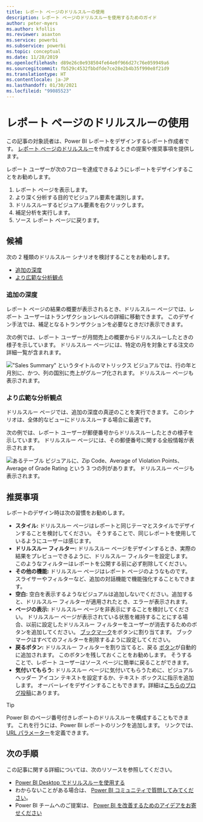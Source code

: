 ```yaml
---
title: レポート ページのドリルスルーの使用
description: レポート ページのドリルスルーを使用するためのガイド
author: peter-myers
ms.author: kfollis
ms.reviewer: asaxton
ms.service: powerbi
ms.subservice: powerbi
ms.topic: conceptual
ms.date: 11/28/2019
ms.openlocfilehash: d89e26c0e938504fe64e0f966d27c76e059949a6
ms.sourcegitcommit: fb529c4532fbbdfde7ce28e2b4b35f990e8f21d9
ms.translationtype: HT
ms.contentlocale: ja-JP
ms.lasthandoff: 01/30/2021
ms.locfileid: "99085523"
---
```

# <a name="use-report-page-drillthrough"></a>レポート ページのドリルスルーの使用

この記事の対象読者は、Power BI レポートをデザインするレポート作成者です。 [レポート ページのドリルスルー](../create-reports/desktop-drillthrough.md)を作成するときの提案や推奨事項を提供します。

レポート ユーザーが次のフローを達成できるようにレポートをデザインすることをお勧めします。

1. レポート ページを表示します。
2. より深く分析する目的でビジュアル要素を識別します。
3. ドリルスルーするビジュアル要素を右クリックします。
4. 補足分析を実行します。
5. ソース レポート ページに戻ります。

## <a name="suggestions"></a>候補

次の 2 種類のドリルスルー シナリオを検討することをお勧めします。

- [追加の深度](#additional-depth)
- [より広範な分析観点](#broader-perspective)

### <a name="additional-depth"></a>追加の深度

レポート ページの結果の概要が表示されるとき、ドリルスルー ページでは、レポート ユーザーはトランザクションレベルの詳細に移動できます。 このデザイン手法では、補足となるトランザクションを必要なときだけ表示できます。

次の例では、レポート ユーザーが月間売上の概要からドリルスルーしたときの様子を示しています。 ドリルスルー ページには、特定の月を対象とする注文の詳細一覧が含まれます。

!["Sales Summary" というタイトルのマトリックス ビジュアルでは、行の年と月別に、かつ、列の国別に売上がグループ化されます。 ドリルスルー ページも表示されます。](media/report-drillthrough/suggestion-drillthrough-add-depth.png)

### <a name="broader-perspective"></a>より広範な分析観点

ドリルスルー ページでは、追加の深度の真逆のことを実行できます。 このシナリオは、全体的なビューにドリルスルーする場合に最適です。

次の例では、レポート ユーザーが郵便番号からドリルスルーしたときの様子を示しています。 ドリルスルー ページには、その郵便番号に関する全般情報が表示されます。

![あるテーブル ビジュアルに、Zip Code、Average of Violation Points、Average of Grade Rating という 3 つの列があります。 ドリルスルー ページも表示されます。](media/report-drillthrough/suggestion-drillthrough-broader-perspective.png)

## <a name="recommendations"></a>推奨事項

レポートのデザイン時は次の習慣をお勧めします。

- **スタイル:** ドリルスルー ページはレポートと同じテーマとスタイルでデザインすることを検討してください。 そうすることで、同じレポートを使用しているようにユーザーは感じます。
- **ドリルスルー フィルター:** ドリルスルー ページをデザインするとき、実際の結果をプレビューできるように、ドリルスルー フィルターを設定します。 このようなフィルターはレポートを公開する前に必ず削除してください。
- **その他の機能:** ドリルスルー ページはレポート ページのようなものです。 スライサーやフィルターなど、追加の対話機能で機能強化することもできます。
- **空白:** 空白を表示するようなビジュアルは追加しないでください。追加すると、ドリルスルー フィルターが適用されたとき、エラーが表示されます。
- **ページの表示:** ドリルスルー ページを非表示にすることを検討してください。 ドリルスルー ページが表示されている状態を維持することにする場合、以前に設定したドリルスルー フィルターをユーザーが消去するためのボタンを追加してください。 [ブックマーク](../create-reports/desktop-bookmarks.md)をボタンに割り当てます。 ブックマークはすべてのフィルターを削除するように設定してください。
- **戻るボタン:** ドリルスルー フィルターを割り当てると、戻る [ボタン](../create-reports/desktop-buttons.md)が自動的に追加されます。 このボタンを残しておくことをお勧めします。 そうすることで、レポート ユーザーはソース ページに簡単に戻ることができます。
- **気付いてもらう:** ドリルスルー ページに気付いてもらうために、ビジュアル ヘッダー アイコン テキストを設定するか、テキスト ボックスに指示を追加します。 オーバーレイをデザインすることもできます。詳細は[こちらのブログ投稿](https://alluringbi.com/2019/10/23/overlays-for-true-self-serve-reporting/)にあります。

> [!TIP]
> Power BI のページ番号付きレポートのドリルスルーを構成することもできます。 これを行うには、Power BI レポートのリンクを追加します。 リンクでは、[URL パラメーター](https://powerbi.microsoft.com/blog/url-parameters-for-paginated-reports-are-now-available/)を定義できます。

## <a name="next-steps"></a>次の手順

この記事に関する詳細については、次のリソースを参照してください。

- [Power BI Desktop でドリルスルーを使用する](../create-reports/desktop-drillthrough.md)
- わからないことがある場合は、 [Power BI コミュニティで質問してみてください](https://community.powerbi.com/)。
- Power BI チームへのご提案は、 [Power BI を改善するためのアイデアをお寄せください](https://ideas.powerbi.com/)
